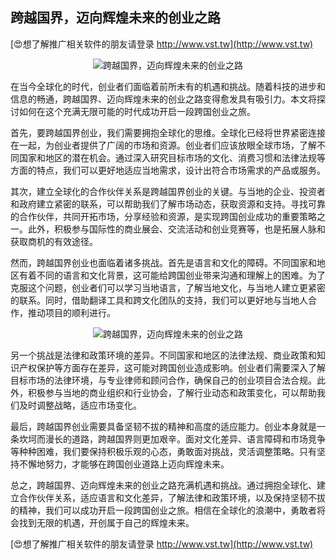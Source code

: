## **跨越国界，迈向辉煌未来的创业之路**

[😍想了解推广相关软件的朋友请登录 http://www.vst.tw](http://www.vst.tw)

 <center><img src="https://vst.tw/MP4/tuiguang/png/7.png" alt="跨越国界，迈向辉煌未来的创业之路"></center>

在当今全球化的时代，创业者们面临着前所未有的机遇和挑战。随着科技的进步和信息的畅通，跨越国界、迈向辉煌未来的创业之路变得愈发具有吸引力。本文将探讨如何在这个充满无限可能的时代成功开启一段跨国创业之旅。

首先，要跨越国界创业，我们需要拥抱全球化的思维。全球化已经将世界紧密连接在一起，为创业者提供了广阔的市场和资源。创业者们应该放眼全球市场，了解不同国家和地区的潜在机会。通过深入研究目标市场的文化、消费习惯和法律法规等方面的特点，我们可以更好地适应当地需求，设计出符合市场需求的产品或服务。

其次，建立全球化的合作伙伴关系是跨越国界创业的关键。与当地的企业、投资者和政府建立紧密的联系，可以帮助我们了解市场动态，获取资源和支持。寻找可靠的合作伙伴，共同开拓市场，分享经验和资源，是实现跨国创业成功的重要策略之一。此外，积极参与国际性的商业展会、交流活动和创业竞赛等，也是拓展人脉和获取商机的有效途径。

然而，跨越国界创业也面临着诸多挑战。首先是语言和文化的障碍。不同国家和地区有着不同的语言和文化背景，这可能给跨国创业带来沟通和理解上的困难。为了克服这个问题，创业者们可以学习当地语言，了解当地文化，与当地人建立更紧密的联系。同时，借助翻译工具和跨文化团队的支持，我们可以更好地与当地人合作，推动项目的顺利进行。

 <center><img src="https://vst.tw/MP4/tuiguang/png/3.png" alt="跨越国界，迈向辉煌未来的创业之路"></center>

另一个挑战是法律和政策环境的差异。不同国家和地区的法律法规、商业政策和知识产权保护等方面存在差异，这可能对跨国创业造成影响。创业者们需要深入了解目标市场的法律环境，与专业律师和顾问合作，确保自己的创业项目合法合规。此外，积极参与当地的商业组织和行业协会，了解行业动态和政策变化，可以帮助我们及时调整战略，适应市场变化。

最后，跨越国界创业需要具备坚韧不拔的精神和高度的适应能力。创业本身就是一条坎坷而漫长的道路，跨越国界则更加艰辛。面对文化差异、语言障碍和市场竞争等种种困难，我们要保持积极乐观的心态，勇敢面对挑战，灵活调整策略。只有坚持不懈地努力，才能够在跨国创业道路上迈向辉煌未来。

总之，跨越国界、迈向辉煌未来的创业之路充满机遇和挑战。通过拥抱全球化、建立合作伙伴关系，适应语言和文化差异，了解法律和政策环境，以及保持坚韧不拔的精神，我们可以成功开启一段跨国创业之旅。相信在全球化的浪潮中，勇敢者将会找到无限的机遇，开创属于自己的辉煌未来。

[😍想了解推广相关软件的朋友请登录 http://www.vst.tw](http://www.vst.tw)



